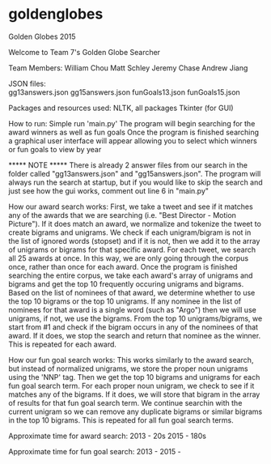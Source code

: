 # goldenglobes
Golden Globes 2015

Welcome to Team 7's Golden Globe Searcher

Team Members: 
William Chou
Matt Schley
Jeremy Chase
Andrew Jiang

JSON files: 	
gg13answers.json
gg15answers.json
funGoals13.json
funGoals15.json

Packages and resources used:
NLTK, all packages
Tkinter (for GUI)

How to run: 
Simple run 'main.py'
The program will begin searching for the award winners as well as fun goals
Once the program is finished searching a graphical user interface will appear allowing you to select which winners or
fun goals to view by year

***** NOTE *****
There is already 2 answer files from our search in the folder called "gg13answers.json" and "gg15answers.json". The 
program will always run the search at startup, but if you would like to skip the search and just see how the gui 
works, comment out line 6 in "main.py"

How our award search works: 
First, we take a tweet and see if it matches any of the awards that we are searching (i.e. "Best Director - Motion 
Picture"). If it does match an award, we normalize and tokenize the tweet to create bigrams and unigrams. We check if
each unigram/bigram is not in the list of ignored words (stopset) and if it is not, then we add it to the array of 
unigrams or bigrams for that specific award. For each tweet, we search all 25 awards at once. In this way, we are 
only going through the corpus once, rather than once for each award. Once the program is finished searching the 
entire corpus, we take each award's array of unigrams and bigrams and get the top 10 frequently occuring unigrams and
bigrams. Based on the list of nominees of that award, we determine whether to use the top 10 bigrams or the top 10 
unigrams. If any nominee in the list of nominees for that award is a single word (such as "Argo") then we will use 
unigrams, if not, we use the bigrams. From the top 10 unigrams/bigrams, we start from #1 and check if the bigram 
occurs in any of the nominees of that award. If it does, we stop the search and return that nominee as the winner. 
This is repeated for each award.

How our fun goal search works: 
This works similarly to the award search, but instead of normalized unigrams, we store the proper noun unigrams using
the 'NNP' tag. Then we get the top 10 bigrams and unigrams for each fun goal search term. For each proper noun 
unigram, we check to see if it matches any of the bigrams. If it does, we will store that bigram in the array of 
results for that fun goal search term. We continue searchin with the current unigram so we can remove any duplicate 
bigrams or similar bigrams in the top 10 bigrams. This is repeated for all fun goal search terms.

Approximate time for award search: 
2013 - 20s
2015 - 180s

Approximate time for fun goal search:
2013 - 
2015 - 
